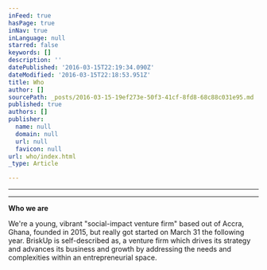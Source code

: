 ```yaml
---
inFeed: true
hasPage: true
inNav: true
inLanguage: null
starred: false
keywords: []
description: ''
datePublished: '2016-03-15T22:19:34.090Z'
dateModified: '2016-03-15T22:18:53.951Z'
title: Who
author: []
sourcePath: _posts/2016-03-15-19ef273e-50f3-41cf-8fd8-68c88c031e95.md
published: true
authors: []
publisher:
  name: null
  domain: null
  url: null
  favicon: null
url: who/index.html
_type: Article

---
```

****

****

**Who we are**

We're a young, vibrant "social-impact venture firm" based out of Accra, Ghana, founded in 2015, but really got
started on March 31 the following year. BriskUp is self-described as, a venture
firm which drives its strategy and advances its business and growth by
addressing the needs and complexities within an entrepreneurial space.